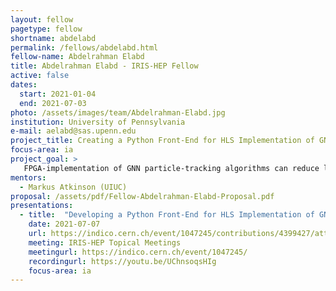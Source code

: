 ```yaml
---
layout: fellow
pagetype: fellow
shortname: abdelabd
permalink: /fellows/abdelabd.html
fellow-name: Abdelrahman Elabd
title: Abdelrahman Elabd - IRIS-HEP Fellow
active: false
dates:
  start: 2021-01-04
  end: 2021-07-03
photo: /assets/images/team/Abdelrahman-Elabd.jpg
institution: University of Pennsylvania
e-mail: aelabd@sas.upenn.edu
project_title: Creating a Python Front-End for HLS Implementation of GNNs on FPGA
focus-area: ia
project_goal: >
   FPGA-implementation of GNN particle-tracking algorithms can reduce latency to the speeds necessary for tracking at the LHC, but the catch is that FPGA/HLS design is time and effort intensive. This hinders the speed with which we can implement and test new GNN structures and training paradigms. This project proposes to develop a Python front-end which converts trained pytorch.geometric GNN models into identical HLS representations, and to integrate this functionality into the hls4ml toolkit. This functionality will allow us to keep up with new developments in GNNs such as quantization-aware training, which may further reduce latency and resource usage while providing less lossiness than post-training quantization.
mentors:
  - Markus Atkinson (UIUC)
proposal: /assets/pdf/Fellow-Abdelrahman-Elabd-Proposal.pdf
presentations:
  - title:  "Developing a Python Front-End for HLS Implementation of GNNs on FPGA and Studies of Quantization-aware Training"
    date: 2021-07-07
    url: https://indico.cern.ch/event/1047245/contributions/4399427/attachments/2278054/3870233/PyTorch%20Geometric%20to%20HLS.pdf
    meeting: IRIS-HEP Topical Meetings
    meetingurl: https://indico.cern.ch/event/1047245/
    recordingurl: https://youtu.be/UChnsoqsHIg
    focus-area: ia
---
```

